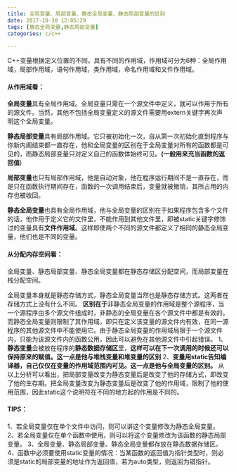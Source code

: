 ```yaml
---
title: 全局变量、局部变量、静态全局变量、静态局部变量的区别
date: 2017-10-30 12:05:29
tags: [静态全局变量,静态局部变量]
categories: c/c++

---
```

C++变量根据定义位置的不同，具有不同的作用域，作用域可分为6种：全局作用域，局部作用域，语句作用域，类作用域，命名作用域和文件作用域。
#### 从作用域看：
**全局变量**具有全局作用域。全局变量只需在一个源文件中定义，就可以作用于所有的源文件。当然，其他不包括全局变量定义的源文件需要用extern关键字再次声明这个全局变量。

**静态局部变量**具有局部作用域。它只被初始化一次，自从第一次初始化直到程序与你新内阁结束都一直存在，他和全局变量的区别在于全局变量对所有的函数都是可见的，而静态局部变量只对定义自己的函数体始终可见。**(一般用来充当函数的返回值**)

**局部变量**也只有局部作用域，他是自动对象，他在程序运行期间不是一直存在，而是只在函数执行期间存在，函数的一次调用结束后，变量就被撤销，其所占用的内存也被收回。

**静态全局变量**也具有全局作用域，他与全局变量的区别在于如果程序包含多个文件的话，他作用于定义它的文件里，不能作用到其他文件里，即被static关键字修饰过的变量具有**文件作用域**。这样即使两个不同的源文件都定义了相同的静态全局变量，他们也是不同的变量。
#### 从分配内存空间看：
全局变量、静态局部变量、静态全局变量都在静态存储区分配空间，而局部变量在栈分配空间。

全局变量本身就是静态存储方式，静态全局变量当然也是静态存储方式。这两者在存储方式上没有什么不同。
**区别在于**非静态全局变量的作用域是整个源程序，当一个源程序由多个源文件组成时，非静态的全局变量在各个源文件中都是有效的。
而静态全局变量则限制了其作用域，即只在定义该变量的源文件内有效，在同一源程序的其他源文件中不能使用它。由于静态全局变量的作用域局限于一个源文件内，只能为该源文件内的函数公用，因此可以避免在其他源文件中引起错误。
1、**静态变量**会被放在程序的**静态数据存储区**里，**这样可以在下一次调用的时候还可以保持原来的赋值。这一点是他与堆栈变量和堆变量的区别**
2、**变量用static告知编译器，自己仅仅在变量的作用域范围内可见。这一点是他与全局变量的区别。**
从以上分析可以看出，把局部变量改变为静态变量后是改变了他的存储方式，即改变了他的生存期。把全局变量改变为静态变量后是改变了他的作用域，限制了他的使用范围，因此static这个说明符在不同的地方起的作用是不同的。
#### TIPS：
1、若全局变量仅在单个文件中访问，则可以讲这个变量修改为静态全局变量。
2、若全局变量仅在单个函数中使用，则可以将这个变量修改为该函数的静态局部变量。
3、全局变量、静态局部变量、静态全局变量都存放在静态数据存储区。
4、函数中必须要使用static变量的情况：当某函数的返回值为指针类型时，则必须是static的局部变量的地址作为返回值，若为auto类型，则返回为错指针。